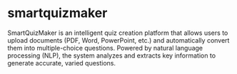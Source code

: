 # smartquizmaker
SmartQuizMaker is an intelligent quiz creation platform that allows users to upload documents (PDF, Word, PowerPoint, etc.) and automatically convert them into multiple-choice questions. Powered by natural language processing (NLP), the system analyzes and extracts key information to generate accurate, varied questions.

